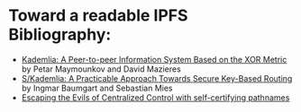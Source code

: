 
Toward a readable IPFS Bibliography:
====================================

   * [Kademlia: A Peer-to-peer Information System Based on the XOR Metric](http://pdos.csail.mit.edu/~petar/papers/maymounkov-kademlia-lncs.pdf) by Petar Maymounkov and David Mazieres
   * [S/Kademlia: A Practicable Approach Towards Secure Key-Based Routing](http://www.researchgate.net/publication/4319659_SKademlia_A_practicable_approach_towards_secure_key-based_routing/links/02e7e524ad3e97d67d000000) by Ingmar Baumgart and Sebastian Mies
   * [Escaping the Evils of Centralized Control with self-certifying pathnames](http://www.scs.stanford.edu/~dm/home/papers/mazieres:escape.ps.gz)



